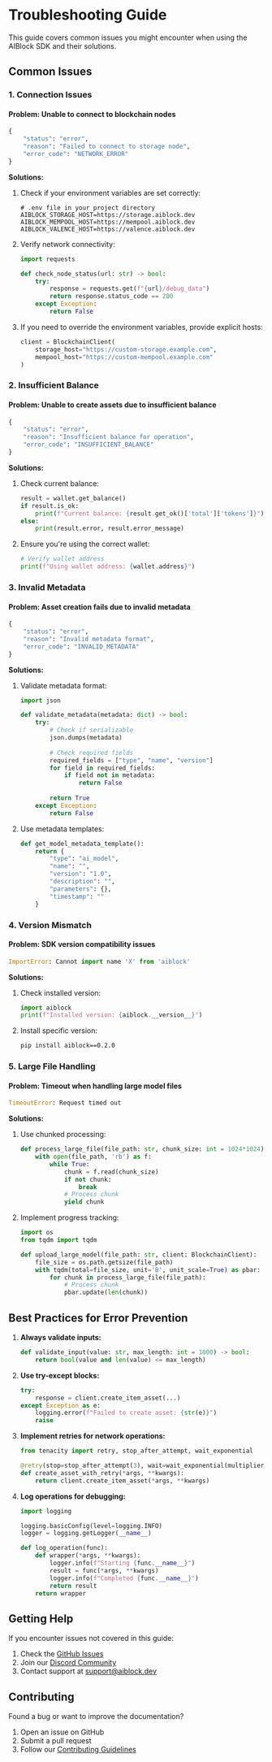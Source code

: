 # Troubleshooting Guide

This guide covers common issues you might encounter when using the AIBlock SDK and their solutions.

## Common Issues

### 1. Connection Issues

#### Problem: Unable to connect to blockchain nodes
```python
{
    "status": "error",
    "reason": "Failed to connect to storage node",
    "error_code": "NETWORK_ERROR"
}
```

**Solutions:**
1. Check if your environment variables are set correctly:
   ```env
   # .env file in your project directory
   AIBLOCK_STORAGE_HOST=https://storage.aiblock.dev
   AIBLOCK_MEMPOOL_HOST=https://mempool.aiblock.dev
   AIBLOCK_VALENCE_HOST=https://valence.aiblock.dev
   ```

2. Verify network connectivity:
   ```python
   import requests
   
   def check_node_status(url: str) -> bool:
       try:
           response = requests.get(f"{url}/debug_data")
           return response.status_code == 200
       except Exception:
           return False
   ```

3. If you need to override the environment variables, provide explicit hosts:
   ```python
   client = BlockchainClient(
       storage_host="https://custom-storage.example.com",
       mempool_host="https://custom-mempool.example.com"
   )
   ```

### 2. Insufficient Balance

#### Problem: Unable to create assets due to insufficient balance
```python
{
    "status": "error",
    "reason": "Insufficient balance for operation",
    "error_code": "INSUFFICIENT_BALANCE"
}
```

**Solutions:**
1. Check current balance:
   ```python
   result = wallet.get_balance()
   if result.is_ok:
       print(f"Current balance: {result.get_ok()['total']['tokens']}")
   else:
       print(result.error, result.error_message)
   ```

2. Ensure you're using the correct wallet:
   ```python
   # Verify wallet address
   print(f"Using wallet address: {wallet.address}")
   ```

### 3. Invalid Metadata

#### Problem: Asset creation fails due to invalid metadata
```python
{
    "status": "error",
    "reason": "Invalid metadata format",
    "error_code": "INVALID_METADATA"
}
```

**Solutions:**
1. Validate metadata format:
   ```python
   import json
   
   def validate_metadata(metadata: dict) -> bool:
       try:
           # Check if serializable
           json.dumps(metadata)
           
           # Check required fields
           required_fields = ["type", "name", "version"]
           for field in required_fields:
               if field not in metadata:
                   return False
           
           return True
       except Exception:
           return False
   ```

2. Use metadata templates:
   ```python
   def get_model_metadata_template():
       return {
           "type": "ai_model",
           "name": "",
           "version": "1.0",
           "description": "",
           "parameters": {},
           "timestamp": ""
       }
   ```

### 4. Version Mismatch

#### Problem: SDK version compatibility issues
```python
ImportError: Cannot import name 'X' from 'aiblock'
```

**Solutions:**
1. Check installed version:
   ```python
   import aiblock
   print(f"Installed version: {aiblock.__version__}")
   ```

2. Install specific version:
   ```bash
   pip install aiblock==0.2.0
   ```

### 5. Large File Handling

#### Problem: Timeout when handling large model files
```python
TimeoutError: Request timed out
```

**Solutions:**
1. Use chunked processing:
   ```python
   def process_large_file(file_path: str, chunk_size: int = 1024*1024):
       with open(file_path, 'rb') as f:
           while True:
               chunk = f.read(chunk_size)
               if not chunk:
                   break
               # Process chunk
               yield chunk
   ```

2. Implement progress tracking:
   ```python
   import os
   from tqdm import tqdm
   
   def upload_large_model(file_path: str, client: BlockchainClient):
       file_size = os.path.getsize(file_path)
       with tqdm(total=file_size, unit='B', unit_scale=True) as pbar:
           for chunk in process_large_file(file_path):
               # Process chunk
               pbar.update(len(chunk))
   ```

## Best Practices for Error Prevention

1. **Always validate inputs:**
   ```python
   def validate_input(value: str, max_length: int = 1000) -> bool:
       return bool(value and len(value) <= max_length)
   ```

2. **Use try-except blocks:**
   ```python
   try:
       response = client.create_item_asset(...)
   except Exception as e:
       logging.error(f"Failed to create asset: {str(e)}")
       raise
   ```

3. **Implement retries for network operations:**
   ```python
   from tenacity import retry, stop_after_attempt, wait_exponential
   
   @retry(stop=stop_after_attempt(3), wait=wait_exponential(multiplier=1, min=4, max=10))
   def create_asset_with_retry(*args, **kwargs):
       return client.create_item_asset(*args, **kwargs)
   ```

4. **Log operations for debugging:**
   ```python
   import logging
   
   logging.basicConfig(level=logging.INFO)
   logger = logging.getLogger(__name__)
   
   def log_operation(func):
       def wrapper(*args, **kwargs):
           logger.info(f"Starting {func.__name__}")
           result = func(*args, **kwargs)
           logger.info(f"Completed {func.__name__}")
           return result
       return wrapper
   ```

## Getting Help

If you encounter issues not covered in this guide:

1. Check the [GitHub Issues](https://github.com/AIBlockOfficial/2Way.py/issues)
2. Join our [Discord Community](https://discord.gg/aiblock)
3. Contact support at support@aiblock.dev

## Contributing

Found a bug or want to improve the documentation?

1. Open an issue on GitHub
2. Submit a pull request
3. Follow our [Contributing Guidelines](CONTRIBUTING.md) 